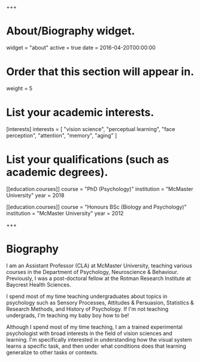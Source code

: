 +++
# About/Biography widget.
widget = "about"
active = true
date = 2016-04-20T00:00:00

# Order that this section will appear in.
weight = 5

# List your academic interests.
[interests]
  interests = [
    "vision science",
    "perceptual learning",
    "face perception",
    "attention",
    "memory",
    "aging"
  ]

# List your qualifications (such as academic degrees).
[[education.courses]]
  course = "PhD (Psychology)"
  institution = "McMaster University"
  year = 2018

[[education.courses]]
  course = "Honours BSc (Biology and Psychology)"
  institution = "McMaster University"
  year = 2012

+++

# Biography
I am an Assistant Professor (CLA) at McMaster University, teaching various courses in the Department of Psychology, Neuroscience & Behaviour. Previously, I was a post-doctoral fellow at the Rotman Research Institute at Baycrest Health Sciences.

I spend most of my time teaching undergraduates about topics in psychology such as Sensory Processes, Attitudes & Persuasion, Statistics & Research Methods, and History of Psychology. If I'm not teaching undergrads, I'm teaching my baby boy how to be!

Although I spend most of my time teaching, I am a trained experimental psychologist with broad interests in the field of vision sciences and learning. I'm specifically interested in understanding how the visual system learns a specific task, and then under what conditions does that learning generalize to other tasks or contexts.